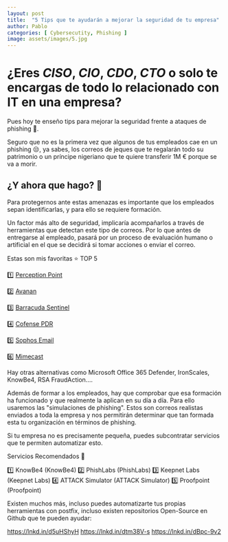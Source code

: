 ```yaml
---
layout: post
title:  "5 Tips que te ayudarán a mejorar la seguridad de tu empresa"
author: Pablo
categories: [ Cybersecutity, Phishing ]
image: assets/images/5.jpg
---
```


# ¿Eres *CISO*, *CIO*, *CDO*, *CTO* o solo te encargas de todo lo relacionado con IT en una empresa? 

Pues hoy te enseño tips para mejorar la seguridad frente a ataques de phishing 🦾.

Seguro que no es la primera vez que algunos de tus empleados cae en un phishing 😒, ya sabes, los correos de jeques que te regalarán todo su patrimonio o un príncipe nigeriano que te quiere transferir 1M € porque se va a morir.

## ¿Y ahora que hago? 🤔

Para protegernos ante estas amenazas es importante que los empleados sepan identificarlas, y para ello se requiere formación.

Un factor más alto de seguridad, implicaría  acompañarlos a través de herramientas que detectan este tipo de correos. Por lo que antes de entregarse al empleado, pasará por un proceso de evaluación humano o artificial en el que se decidirá si tomar acciones o enviar el correo.

Estas son mis favoritas ⭐️ TOP 5 

1️⃣ [Perception Point](https://lnkd.in/dCYDPWHB)

2️⃣ [Avanan](https://lnkd.in/dRNzgEvP)

3️⃣ [Barracuda Sentinel](https://lnkd.in/d-KRv3ZA)

4️⃣ [Cofense PDR](https://lnkd.in/dF7v4ZVV)

5️⃣ [Sophos Email](https://lnkd.in/diemxP9C)

6️⃣ [Mimecast](https://www.mimecast.com/)

Hay otras alternativas como Microsoft Office 365 Defender, IronScales, KnowBe4, RSA FraudAction....

Además de formar a los empleados, hay que comprobar que esa formación ha funcionado y que realmente la aplican en su día a día. Para ello usaremos las "simulaciones de phishing". Estos son correos realistas enviados a toda la empresa y nos permitirán determinar que tan formada esta tu organización en términos de phishing.

Si tu empresa no es precisamente pequeña, puedes subcontratar servicios que te permiten automatizar esto.

Servicios Recomendados 💯

1️⃣ KnowBe4 (KnowBe4)
2️⃣ PhishLabs (PhishLabs)
3️⃣ Keepnet Labs (Keepnet Labs)
4️⃣ ATTACK Simulator (ATTACK Simulator)
5️⃣ Proofpoint (Proofpoint)

Existen muchos más, incluso puedes automatizarte tus propias herramientas con postfix, incluso existen repositorios Open-Source en Github que te pueden ayudar:

https://lnkd.in/d5uHShyH
https://lnkd.in/dtm38V-s
https://lnkd.in/dBpc-9v2